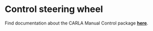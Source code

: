 # Control steering wheel

Find documentation about the CARLA Manual Control package [__here__](https://carla.readthedocs.io/projects/ros-bridge/en/latest/carla_manual_control/).
